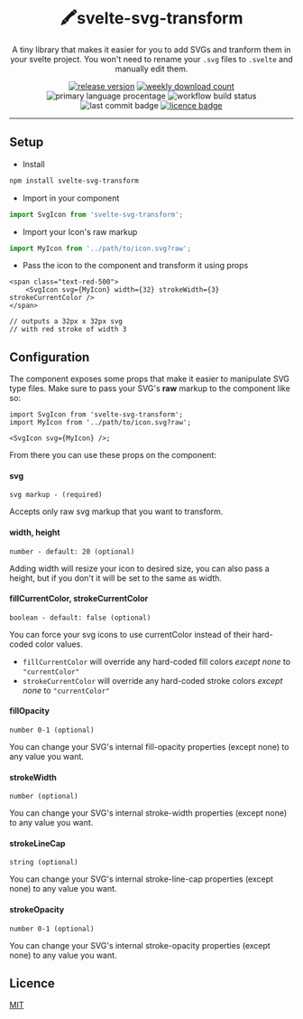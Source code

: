 <div align="center">

# 🖍️svelte-svg-transform

A tiny library that makes it easier for you to add SVGs and tranform them in your svelte project.
You won't need to rename your `.svg` files to `.svelte` and manually edit them.

[![release version](https://img.shields.io/npm/v/svelte-svg-transform)](https://www.npmjs.com/package/svelte-svg-transform) [![weekly download count](https://img.shields.io/npm/dm/svelte-svg-transform)](https://npmcharts.com/compare/svelte-svg-transform?interval=30&minimal=true) ![primary language procentage](https://img.shields.io/github/languages/top/bartektelec/svelte-svg-transform) ![workflow build status](https://img.shields.io/github/workflow/status/bartektelec/svelte-svg-transform/Publish) ![last commit badge](https://img.shields.io/github/last-commit/bartektelec/svelte-svg-transform) [![licence badge](https://img.shields.io/npm/l/svelte-svg-transform)](https://github.com/bartektelec/svelte-svg-transform/blob/main/LICENSE)

</div>
<hr />

## Setup

- Install

```sh
npm install svelte-svg-transform
```

- Import in your component

```ts
import SvgIcon from 'svelte-svg-transform';
```

- Import your Icon's raw markup

```ts
import MyIcon from '../path/to/icon.svg?raw';
```

- Pass the icon to the component and transform it using props

```tsx
<span class="text-red-500">
	<SvgIcon svg={MyIcon} width={32} strokeWidth={3} strokeCurrentColor />
</span>

// outputs a 32px x 32px svg
// with red stroke of width 3
```

## Configuration

The component exposes some props that make it easier to manipulate SVG type files.
Make sure to pass your SVG's **raw** markup to the component like so:

```tsx
import SvgIcon from 'svelte-svg-transform';
import MyIcon from '../path/to/icon.svg?raw';

<SvgIcon svg={MyIcon} />;
```

From there you can use these props on the component:

#### svg

`svg markup - (required)`

Accepts only raw svg markup that you want to transform.

#### width, height

`number - default: 20 (optional)`

Adding width will resize your icon to desired size, you can also pass a height, but if you don't it will be set to the same as width.

#### fillCurrentColor, strokeCurrentColor

`boolean - default: false (optional)`

You can force your svg icons to use currentColor instead of their hard-coded color values.

- `fillCurrentColor`
  will override any hard-coded fill colors _except none_ to `"currentColor"`
- `strokeCurrentColor`
  will override any hard-coded stroke colors _except none_ to `"currentColor"`

#### fillOpacity

`number 0-1 (optional)`

You can change your SVG's internal fill-opacity properties (except none) to any value you want.

#### strokeWidth

`number (optional)`

You can change your SVG's internal stroke-width properties (except none) to any value you want.

#### strokeLineCap

`string (optional)`

You can change your SVG's internal stroke-line-cap properties (except none) to any value you want.

#### strokeOpacity

`number 0-1 (optional)`

You can change your SVG's internal stroke-opacity properties (except none) to any value you want.

## Licence

[MIT](https://opensource.org/licenses/MIT)
